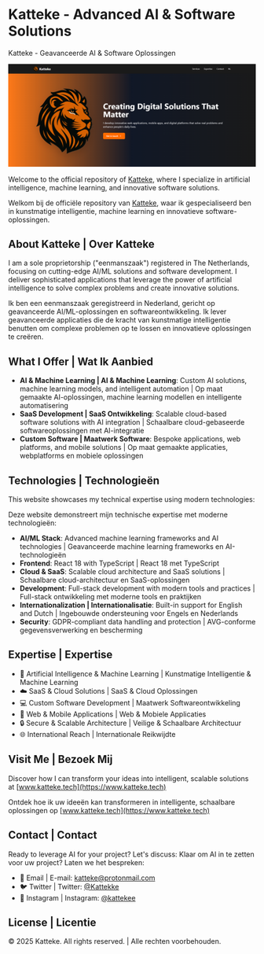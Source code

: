 # Katteke - Advanced AI & Software Solutions
Katteke - Geavanceerde AI & Software Oplossingen

![Katteke Banner](banner.png)

Welcome to the official repository of [Katteke](https://www.katteke.tech), where I specialize in artificial intelligence, machine learning, and innovative software solutions.

Welkom bij de officiële repository van [Katteke](https://www.katteke.tech), waar ik gespecialiseerd ben in kunstmatige intelligentie, machine learning en innovatieve software-oplossingen.

## About Katteke | Over Katteke

I am a sole proprietorship ("eenmanszaak") registered in The Netherlands, focusing on cutting-edge AI/ML solutions and software development. I deliver sophisticated applications that leverage the power of artificial intelligence to solve complex problems and create innovative solutions.

Ik ben een eenmanszaak geregistreerd in Nederland, gericht op geavanceerde AI/ML-oplossingen en softwareontwikkeling. Ik lever geavanceerde applicaties die de kracht van kunstmatige intelligentie benutten om complexe problemen op te lossen en innovatieve oplossingen te creëren.

## What I Offer | Wat Ik Aanbied

- **AI & Machine Learning | AI & Machine Learning**: Custom AI solutions, machine learning models, and intelligent automation | Op maat gemaakte AI-oplossingen, machine learning modellen en intelligente automatisering
- **SaaS Development | SaaS Ontwikkeling**: Scalable cloud-based software solutions with AI integration | Schaalbare cloud-gebaseerde softwareoplossingen met AI-integratie
- **Custom Software | Maatwerk Software**: Bespoke applications, web platforms, and mobile solutions | Op maat gemaakte applicaties, webplatforms en mobiele oplossingen

## Technologies | Technologieën

This website showcases my technical expertise using modern technologies:

Deze website demonstreert mijn technische expertise met moderne technologieën:

- **AI/ML Stack**: Advanced machine learning frameworks and AI technologies | Geavanceerde machine learning frameworks en AI-technologieën
- **Frontend**: React 18 with TypeScript | React 18 met TypeScript
- **Cloud & SaaS**: Scalable cloud architecture and SaaS solutions | Schaalbare cloud-architectuur en SaaS-oplossingen
- **Development**: Full-stack development with modern tools and practices | Full-stack ontwikkeling met moderne tools en praktijken
- **Internationalization | Internationalisatie**: Built-in support for English and Dutch | Ingebouwde ondersteuning voor Engels en Nederlands
- **Security**: GDPR-compliant data handling and protection | AVG-conforme gegevensverwerking en bescherming

## Expertise | Expertise

- 🤖 Artificial Intelligence & Machine Learning | Kunstmatige Intelligentie & Machine Learning
- ☁️ SaaS & Cloud Solutions | SaaS & Cloud Oplossingen
- 💻 Custom Software Development | Maatwerk Softwareontwikkeling
- 📱 Web & Mobile Applications | Web & Mobiele Applicaties
- 🔒 Secure & Scalable Architecture | Veilige & Schaalbare Architectuur
- 🌐 International Reach | Internationale Reikwijdte

## Visit Me | Bezoek Mij

Discover how I can transform your ideas into intelligent, scalable solutions at [www.katteke.tech](https://www.katteke.tech)

Ontdek hoe ik uw ideeën kan transformeren in intelligente, schaalbare oplossingen op [www.katteke.tech](https://www.katteke.tech)

## Contact | Contact

Ready to leverage AI for your project? Let's discuss:
Klaar om AI in te zetten voor uw project? Laten we het bespreken:

- 📧 Email | E-mail: katteke@protonmail.com
- 🐦 Twitter | Twitter: [@Kattekke](https://x.com/Kattekke)
- 📸 Instagram | Instagram: [@kattekee](https://www.instagram.com/kattekee/)

## License | Licentie

© 2025 Katteke. All rights reserved. | Alle rechten voorbehouden.
